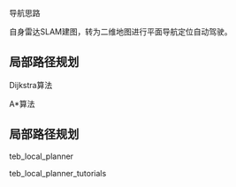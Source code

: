导航思路

自身雷达SLAM建图，转为二维地图进行平面导航定位自动驾驶。

## 局部路径规划

Dijkstra算法

A*算法

## 局部路径规划

teb_local_planner

teb_local_planner_tutorials
